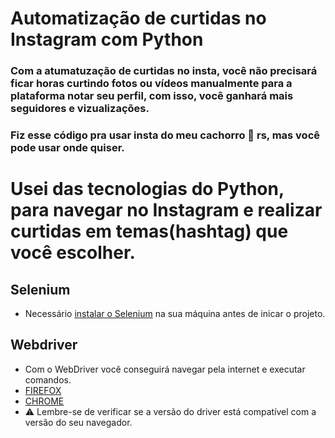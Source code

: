 # Automatização de curtidas no Instagram com Python
### Com a atumatuzação de curtidas no insta, você não precisará ficar horas curtindo fotos ou vídeos manualmente para a plataforma notar seu perfil, com isso, você ganhará mais seguidores e vizualizações. 

###  Fiz esse código pra usar insta do meu cachorro 🐶	rs, mas você pode usar onde quiser.
    
# Usei das tecnologias do Python, para navegar no Instagram e realizar curtidas em temas(hashtag) que você escolher. 
## Selenium 
- Necessário [instalar o Selenium](https://www.selenium.dev/downloads/) na sua máquina antes de inicar o projeto. 
## Webdriver
- Com o WebDriver você conseguirá navegar pela internet e executar comandos. 
- [FIREFOX](https://github.com/mozilla/geckodriver/releases)
- [CHROME](https://chromedriver.chromium.org/downloads)
 - ⚠️ Lembre-se de verificar se a versão do driver está compatível com a versão do seu navegador.
 
